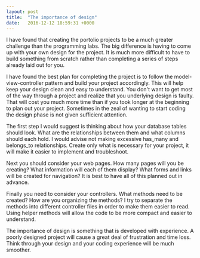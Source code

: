 ```yaml
---
layout: post
title:  "The importance of design"
date:   2016-12-12 18:59:31 +0000
---
```



I have found that creating the portolio projects to be a much greater challenge than the programming labs. The big difference is having to come up with your own design for the project. It is much more difficult to have to build something from scratch rather than completing a series of steps already laid out for you.

I have found the best plan for completing the project is to follow the model-view-controller pattern and build your project accordingly. This will help keep your design clean and easy to understand. You don't want to get most of the way through a project and realize that you underlying design is faulty. That will cost you much more time than if you took longer at the beginning to plan out your project. Sometimes in the zeal of wanting to start coding the design phase is not given sufficient attention.

The first step I would suggest is thinking about how your database tables should look. What are the relationships between them and what columns should each hold. I would advise not making excessive has_many and belongs_to relationships. Create only what is necessary for your project, it will make it easier to implement and troubleshoot.

Next you should consider your web pages. How many pages will you be creating? What information will each of them display? What forms and links will be created for navigation? It is best to have all of this planned out in advance.

Finally you need to consider your controllers. What methods need to be created? How are you organizing the methods? I try to separate the methods into different controller files in order to make them easier to read. Using helper methods will allow the code to be more compact and easier to understand.

The importance of design is something that is developed with experience. A poorly designed project will cause a great deal of frustration and time loss. Think through your design and your coding experience will be much smoother.
